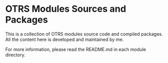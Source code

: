 # OTRS Modules Sources and Packages

This is a collection of OTRS modules source code and compiled packages. All the content here is developed and maintained by me.

For more information, please read the README.md in each module directory.